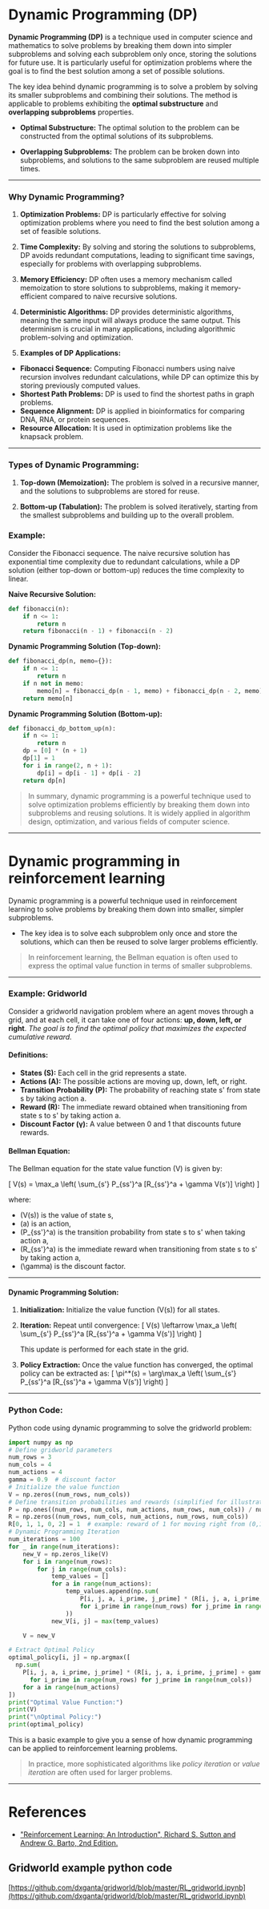 # Dynamic Programming (DP)

**Dynamic Programming (DP)** is a technique used in computer science and mathematics to solve problems by breaking them down into simpler subproblems and solving each subproblem only once, storing the solutions for future use. It is particularly useful for optimization problems where the goal is to find the best solution among a set of possible solutions.

The key idea behind dynamic programming is to solve a problem by solving its smaller subproblems and combining their solutions. The method is applicable to problems exhibiting the **optimal substructure** and **overlapping subproblems** properties.

- **Optimal Substructure:** The optimal solution to the problem can be constructed from the optimal solutions of its subproblems.

- **Overlapping Subproblems:** The problem can be broken down into subproblems, and solutions to the same subproblem are reused multiple times.
---
### Why Dynamic Programming?

1. **Optimization Problems:** DP is particularly effective for solving optimization problems where you need to find the best solution among a set of feasible solutions.

2. **Time Complexity:** By solving and storing the solutions to subproblems, DP avoids redundant computations, leading to significant time savings, especially for problems with overlapping subproblems.

3. **Memory Efficiency:** DP often uses a memory mechanism called memoization to store solutions to subproblems, making it memory-efficient compared to naive recursive solutions.

4. **Deterministic Algorithms:** DP provides deterministic algorithms, meaning the same input will always produce the same output. This determinism is crucial in many applications, including algorithmic problem-solving and optimization.

5. **Examples of DP Applications:**
- **Fibonacci Sequence:** Computing Fibonacci numbers using naive recursion involves redundant calculations, while DP can optimize this by storing previously computed values.
- **Shortest Path Problems:** DP is used to find the shortest paths in graph problems.
- **Sequence Alignment:** DP is applied in bioinformatics for comparing DNA, RNA, or protein sequences.
- **Resource Allocation:** It is used in optimization problems like the knapsack problem.


---
### Types of Dynamic Programming:

1. **Top-down (Memoization):** The problem is solved in a recursive manner, and the solutions to subproblems are stored for reuse.

2. **Bottom-up (Tabulation):** The problem is solved iteratively, starting from the smallest subproblems and building up to the overall problem.

### Example:

Consider the Fibonacci sequence. The naive recursive solution has exponential time complexity due to redundant calculations, while a DP solution (either top-down or bottom-up) reduces the time complexity to linear.

**Naive Recursive Solution:**
```python
def fibonacci(n):
    if n <= 1:
        return n
    return fibonacci(n - 1) + fibonacci(n - 2)
```

**Dynamic Programming Solution (Top-down):**
```python
def fibonacci_dp(n, memo={}):
    if n <= 1:
        return n
    if n not in memo:
        memo[n] = fibonacci_dp(n - 1, memo) + fibonacci_dp(n - 2, memo)
    return memo[n]
```

**Dynamic Programming Solution (Bottom-up):**
```python
def fibonacci_dp_bottom_up(n):
    if n <= 1:
        return n
    dp = [0] * (n + 1)
    dp[1] = 1
    for i in range(2, n + 1):
        dp[i] = dp[i - 1] + dp[i - 2]
    return dp[n]
```

> In summary, dynamic programming is a powerful technique used to solve optimization problems efficiently by breaking them down into subproblems and reusing solutions. It is widely applied in algorithm design, optimization, and various fields of computer science.


---
# Dynamic programming in reinforcement learning 

Dynamic programming is a powerful technique used in reinforcement learning to solve problems by breaking them down into smaller, simpler subproblems. 

- The key idea is to solve each subproblem only once and store the solutions, which can then be reused to solve larger problems efficiently. 
> In reinforcement learning, the Bellman equation is often used to express the optimal value function in terms of smaller subproblems.

---
### Example: Gridworld
Consider a gridworld navigation problem where an agent moves through a grid, and at each cell, it can take one of four actions: **up, down, left, or right**. *The goal is to find the optimal policy that maximizes the expected cumulative reward.*

#### Definitions:
- **States (S):** Each cell in the grid represents a state.
- **Actions (A):** The possible actions are moving up, down, left, or right.
- **Transition Probability (P):** The probability of reaching state s' from state s by taking action a.
- **Reward (R):** The immediate reward obtained when transitioning from state s to s' by taking action a.
- **Discount Factor (γ):** A value between 0 and 1 that discounts future rewards.

#### Bellman Equation:
The Bellman equation for the state value function (V) is given by:

\[ V(s) = \max_a \left( \sum_{s'} P_{ss'}^a [R_{ss'}^a + \gamma V(s')] \right) \]

where:
- \(V(s)\) is the value of state s,
- \(a\) is an action,
- \(P_{ss'}^a\) is the transition probability from state s to s' when taking action a,
- \(R_{ss'}^a\) is the immediate reward when transitioning from state s to s' by taking action a,
- \(\gamma\) is the discount factor.


---


#### Dynamic Programming Solution:

1. **Initialization:**
   Initialize the value function \(V(s)\) for all states.

2. **Iteration:**
   Repeat until convergence:
   \[ V(s) \leftarrow \max_a \left( \sum_{s'} P_{ss'}^a [R_{ss'}^a + \gamma V(s')] \right) \]

   This update is performed for each state in the grid.

3. **Policy Extraction:**
   Once the value function has converged, the optimal policy can be extracted as:
   \[ \pi^*(s) = \arg\max_a \left( \sum_{s'} P_{ss'}^a [R_{ss'}^a + \gamma V(s')] \right) \]
---
### Python Code:

Python code using dynamic programming to solve the gridworld problem:

```python
import numpy as np
# Define gridworld parameters
num_rows = 3
num_cols = 4
num_actions = 4
gamma = 0.9  # discount factor
# Initialize the value function
V = np.zeros((num_rows, num_cols))
# Define transition probabilities and rewards (simplified for illustration)
P = np.ones((num_rows, num_cols, num_actions, num_rows, num_cols)) / num_actions
R = np.zeros((num_rows, num_cols, num_actions, num_rows, num_cols))
R[0, 1, 1, 0, 2] = 1  # example: reward of 1 for moving right from (0,1) to (0,2)
# Dynamic Programming Iteration
num_iterations = 100
for _ in range(num_iterations):
    new_V = np.zeros_like(V)
    for i in range(num_rows):
        for j in range(num_cols):
            temp_values = []
            for a in range(num_actions):
                temp_values.append(np.sum(
                    P[i, j, a, i_prime, j_prime] * (R[i, j, a, i_prime, j_prime] + gamma * V[i_prime, j_prime])
                    for i_prime in range(num_rows) for j_prime in range(num_cols)
                ))
            new_V[i, j] = max(temp_values)

    V = new_V

# Extract Optimal Policy
optimal_policy[i, j] = np.argmax([
  np.sum( 
    P[i, j, a, i_prime, j_prime] * (R[i, j, a, i_prime, j_prime] + gamma * V[i_prime, j_prime])
      for i_prime in range(num_rows) for j_prime in range(num_cols))
    for a in range(num_actions)
])
print("Optimal Value Function:")
print(V)
print("\nOptimal Policy:")
print(optimal_policy)
```



This is a basic example to give you a sense of how dynamic programming can be applied to reinforcement learning problems. 
> In practice, more sophisticated algorithms like *policy iteration* or *value iteration* are often used for larger problems.
---
# References



- ["Reinforcement Learning: An Introduction", Richard S. Sutton and Andrew G. Barto, 2nd Edition.](https://inst.eecs.berkeley.edu/~cs188/sp20/assets/files/SuttonBartoIPRLBook2ndEd.pdf)


## Gridworld example python code
[https://github.com/dxganta/gridworld/blob/master/RL_gridworld.ipynb](https://github.com/dxganta/gridworld/blob/master/RL_gridworld.ipynb)




